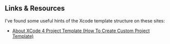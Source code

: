 
Links & Resources
-----------------
I've found some useful hints of the Xcode template structure on these sites:

- [About XCode 4 Project Template (How To Create Custom Project Template)](http://snipt.net/yonishin/about-xcode-4-project-template)
